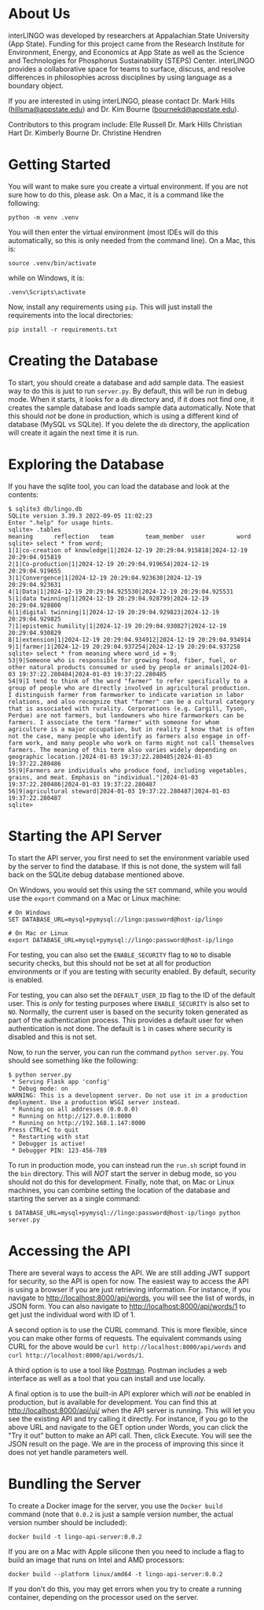 # About Us
interLINGO was developed by researchers at Appalachian State University (App State). Funding for this project came from the Research Institute for Environment, Energy, and Economics at App State as well as the Science and Technologies for Phosphorus Sustainability (STEPS) Center. interLINGO provides a collaborative space for teams to surface, discuss, and resolve differences in philosophies across disciplines by using language as a boundary object. 

If you are interested in using interLINGO, please contact Dr. Mark Hills (hillsma@appstate.edu) and Dr. Kim Bourne (bournekd@appstate.edu).

Contributors to this program include:
Elle Russell
Dr. Mark Hills
Christian Hart
Dr. Kimberly Bourne
Dr. Christine Hendren


# Getting Started
You will want to make sure you create a virtual environment. If you are not
sure how to do this, please ask. On a Mac, it is a command like the following:
```angular2html
python -m venv .venv
```

You will then enter the virtual environment (most IDEs will do this automatically,
so this is only needed from the command line). On a Mac, this is:
```angular2html
source .venv/bin/activate
```
while on Windows, it is:
```angular2html
.venv\Scripts\activate
```

Now, install any requirements using `pip`. This will just install the requirements
into the local directories:
```angular2html
pip install -r requirements.txt
```

# Creating the Database

To start, you should create a database and add sample data. The easiest way to
do this is just to run `server.py`. By default, this will be run in debug mode.
When it starts, it looks for a `db` directory and, if it does not find one, it
creates the sample database and loads sample data automatically. Note that this
should _not_ be done in production, which is using a different kind of database
(MySQL vs SQLite). If you delete the `db` directory, the application will create
it again the next time it is run.

# Exploring the Database

If you have the sqlite tool, you can load the database and look at the contents:

```angular2html
$ sqlite3 db/lingo.db
SQLite version 3.39.3 2022-09-05 11:02:23
Enter ".help" for usage hints.
sqlite> .tables
meaning      reflection   team         team_member  user         word       
sqlite> select * from word;
1|1|co-creation of knowledge|1|2024-12-19 20:29:04.915818|2024-12-19 20:29:04.915819
2|1|Co-production|1|2024-12-19 20:29:04.919654|2024-12-19 20:29:04.919655
3|1|Convergence|1|2024-12-19 20:29:04.923630|2024-12-19 20:29:04.923631
4|1|Data|1|2024-12-19 20:29:04.925530|2024-12-19 20:29:04.925531
5|1|data twinning|1|2024-12-19 20:29:04.928799|2024-12-19 20:29:04.928800
6|1|digital twinning|1|2024-12-19 20:29:04.929823|2024-12-19 20:29:04.929825
7|1|epistemic humility|1|2024-12-19 20:29:04.930827|2024-12-19 20:29:04.930829
8|1|extension|1|2024-12-19 20:29:04.934912|2024-12-19 20:29:04.934914
9|1|farmer|1|2024-12-19 20:29:04.937254|2024-12-19 20:29:04.937258
sqlite> select * from meaning where word_id = 9;
53|9|Someone who is responsible for growing food, fiber, fuel, or other natural products consumed or used by people or animals|2024-01-03 19:37:22.280484|2024-01-03 19:37:22.280485
54|9|I tend to think of the word "farmer" to refer specifically to a group of people who are directly involved in agricultural production. I distinguish farmer from farmworker to indicate variation in labor relations, and also recognize that "farmer" can be a cultural category that is associated with rurality. Corporations (e.g. Cargill, Tyson, Perdue) are not farmers, but landowners who hire farmworkers can be farmers. I associate the term "farmer" with someone for whom agriculture is a major occupation, but in reality I know that is often not the case, many people who identify as farmers also engage in off-farm work, and many people who work on farms might not call themselves farmers. The meaning of this term also varies widely depending on geographic location.|2024-01-03 19:37:22.280485|2024-01-03 19:37:22.280486
55|9|Farmers are individuals who produce food, including vegetables, grains, and meat. Emphasis on "individual."|2024-01-03 19:37:22.280486|2024-01-03 19:37:22.280487
56|9|agricultural steward|2024-01-03 19:37:22.280487|2024-01-03 19:37:22.280487
sqlite>
```

# Starting the API Server

To start the API server, you first need to set the environment variable
used by the server to find the database. If this is not done, the system
will fall back on the SQLite debug database mentioned above.

On Windows, you would set
this using the `SET` command, while you would use the `export` command
on a Mac or Linux machine:
```
# On Windows
SET DATABASE_URL=mysql+pymysql://lingo:password@host-ip/lingo

# On Mac or Linux
export DATABASE_URL=mysql+pymysql://lingo:password@host-ip/lingo
```

For testing, you can also set the `ENABLE_SECURITY` flag to `NO` to
disable security checks, but this should not be set at all for
production environments or if you are testing with security enabled.
By default, security is enabled.

For testing, you can also set the `DEFAULT_USER_ID` flag to the ID
of the default user. This is _only_ for testing purposes where
`ENABLE_SECURITY` is also set to `NO`. Normally, the current user is
based on the security token generated as part of the authentication
process. This provides a default user for when authentication is not
done. The default is `1` in cases where security is disabled and this
is not set.

Now, to run the server, you can run the command `python server.py`. 
You should see something like the following:
```angular2html
$ python server.py
 * Serving Flask app 'config'
 * Debug mode: on
WARNING: This is a development server. Do not use it in a production deployment. Use a production WSGI server instead.
 * Running on all addresses (0.0.0.0)
 * Running on http://127.0.0.1:8000
 * Running on http://192.168.1.147:8000
Press CTRL+C to quit
 * Restarting with stat
 * Debugger is active!
 * Debugger PIN: 123-456-789
```

To run in production mode, you can instead run the `run.sh` script found in
the `bin` directory. This will _NOT_ start the server in debug mode, so you
should not do this for development. Finally, note that, on Mac or Linux
machines, you can combine setting the location of the database and starting
the server as a single command:

```
$ DATABASE_URL=mysql+pymysql://lingo:password@host-ip/lingo python server.py
```

# Accessing the API

There are several ways to access the API. We are still adding JWT support for security,
so the API is open for now. The easiest way to access the API is using a browser if
you are just retrieving information. For instance, if you navigate 
to [http://localhost:8000/api/words](http://localhost:8000/api/words),
you will see the list of words, in JSON form. You can also navigate
to [http://localhost:8000/api/words/1](http://localhost:8000/api/words/1) to
get just the individual word with ID of 1.

A second option is to use the CURL command. This is more flexible, since you can
make other forms of requests. The equivalent commands using CURL for the above
would be `curl http://localhost:8000/api/words` and `curl http://localhost:8000/api/words/1`.

A third option is to use a tool like [Postman](https://www.postman.com/). Postman
includes a web interface as well as a tool that you can install and use locally.

A final option is to use the built-in API explorer which will _not_ be enabled in
production, but is available for development. You can find this
at [http://localhost:8000/api/ui/](http://localhost:8000/api/ui/) when the API server
is running. This will let you see the existing API and try calling it directly.
For instance, if you go to the above URL and navigate to the GET option under Words,
you can click the "Try it out" button to make an API call. Then, click Execute. You will
see the JSON result on the page. We are in the process of improving this since it does
not yet handle parameters well.

# Bundling the Server

To create a Docker image for the server, you use the `Docker build`
command (note that `0.0.2` is just a sample version number, the
actual version number should be included):
```
docker build -t lingo-api-server:0.0.2
```
If you are on a Mac with Apple silicone then you need to include
a flag to build an image that runs on Intel and AMD processors:
```
docker build --platform linux/amd64 -t lingo-api-server:0.0.2
```
If you don't do this, you may get errors when you try to create
a running container, depending on the processor used on the
server.
